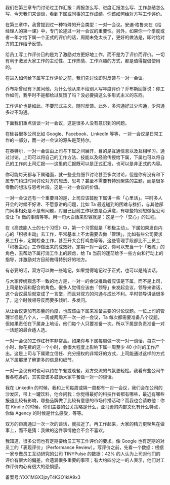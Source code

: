我们在第三章专门讨论过工作汇报：周报怎么写、进度汇报怎么写、工作总结怎么写，今天我们来谈谈，看到下属或同事的工作成绩，你该如何给对方写工作评价。

在第三章中，我曾提到过一种特殊的开会类型：一对一会议。安迪·格鲁夫在《给经理人的第一课》中，专门论述过一对一会议的重要性。另外，如果你一个季度或者一年才给下属一个正式的评价的话，周期未免太长了，更好的做法是，即时给对方的工作给予反馈。

给员工写工作评价目的是为了激励对方更好地工作，而不是为了评价而评价。一切有利于激发大家工作的主动性、工作热情、工作兴趣的方式，都是值得提倡使用的。

在进入如何给下属写工作评价之前，我们先讨论即时反馈与一对一会议。

乔布斯曾经有下属问他，为什么他从来不给别人写年度评价？乔布斯回答说：你工作如何，我平时不是都给过反馈了吗？没必要搞这么多形式主义的东西。

工作评价也是如此，不要形式主义，随时反馈。此外，多沟通好过少沟通，少沟通多过不沟通。

下面我们重点谈谈一对一会议，这是很多人没有意识到的问题。

在硅谷很多公司比如 Google、Facebook、LinkedIn 等等，一对一会议是日常工作的一部分，而一对一会议的源头是英特尔。

在英特尔，一对一会议由上司与下属之间展开，目的是互通信息以及互相学习。通过讨论，上司可以将自己的工作方法、技能以及经验传授给下属，下属也可以将自己的工作向上司汇报——这里的汇报既可以是正式汇报，也可以是非正式的内容。

你可能每天都与下属碰面，就一些业务细节讨论甚至多次讨论，但是你有没有和下属专门约过时间讨论对方的想法、思考？甚至不需要有特别聚焦的主题，而是很多零散的想法与思考片段。这是一对一会议的价值。

一对一会议还有一个重要目的是，上司应该鼓励下属讲一些「心里话」。平时多人开会的时候不好讲、不愿意讲的问题，比如 Ta 最近碰到的困难与挫折，与其他部门同事相处是不是有问题，对自己目前工作状态是否满意，有哪些特别想做但公司没让 Ta 做的事情等等。用一句大白话来形容就是：这是一个「交心」的过程。

在《高效能人士的七个习惯》中，第一个习惯就是「积极主动」。下属如果发自内心的「积极主动」去工作，平常基本上不太需要去做「管理」，比如有些公司要求员工打卡，定期检查工作，甚至开大会打鸡血等等，这些管理手段都比不上员工「积极主动」工作做出来的成效好。定期一对一会议，你可以充当一个「教练」的角色，去帮助下属打消工作上的顾虑，给 Ta 当前的迷茫给予一些方向和行动上的指导，并激励对方目前做得特别好的地方。

有必要的话，双方可以做一些笔记，如果觉得笔记过于正式，也可以是纯谈话。

与大家传统观念不一致的地方是，一对一的会议推动者应该是下属，而不是上司，上司是协调和配合的角色。很多人觉得应该由「领导」来发起会议，领导来讲话，这个会议最后就变成了一言堂，而且对双方的沟通与成长不利。平时领导讲话很多了，这个时候领导反而要多倾听、多发问。

从让会议更加有质量的角度，也应该由下属来准备主要的讨论议题。一位上司的管理半径是八个人，一周或两周开一次一对一会议，Ta 每次都需要准备八个议题，但如果责任在下属身上地话，他们每个人只要准备一次。所以下属是负责准备一对一话题的最合适人选。

一对一会议的工作杠杆率非常高。如果你与下属每周做一次一对一谈话，每次一个小时，你花费的这一个小时，会很大程度上影响下属一周至少 40 小时的工作产出。这是上司与下属建立信任、充分授权的非常好的方式，上司能通过这样的方式从下属那里了解更多的信息和细节。

一对一会议有时也可以约在午餐或晚餐，双方交流的气氛更轻松。我看有些公司午餐各吃各的，其实应该多鼓励大家午餐做一对一的谈话。

我在 LinkedIn 的时候，我和上司每周或隔一周都有一对一会议，我们会在公司的沙发区，带上一罐饮料，他会问我：你觉得最好的科技作者都有哪些，最近有哪些报道比较有影响，哪些品牌做了比较有意思的市场传播活动？而我也会请教他：你在 Kindle 的时候，你们主要的公关策略是什么，亚马逊的内部文化有什么特点，你做 Agency 的时候是什么感受，等等。

双方的距离通过一次一次的谈话，就拉近了。再工作起来，大家的精力更聚焦在做事上，而不是猜：我做的这件事情他会不会不喜欢。

我知道，很多公司也有定期要给员工写工作评价的要求。像 Google 也有定期的对员工的「表现评价」（Performance Review）。写评价之前，先看一个数据：根据一家专做员工互动研究的公司 TINYPulse 的数据：42\% 的人认为上司对他们的评价有很大的偏差，会遗漏很多重要的事项；有大约四分之一的人表示，他们对工作评价内心有很大的恐惧感。

备案号:YXX1MGX3jzyT4K2O1kIA9x3